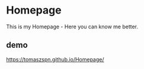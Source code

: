 # Homepage
This is my Homepage - Here you can know me better.

## demo
https://tomaszspn.github.io/Homepage/

